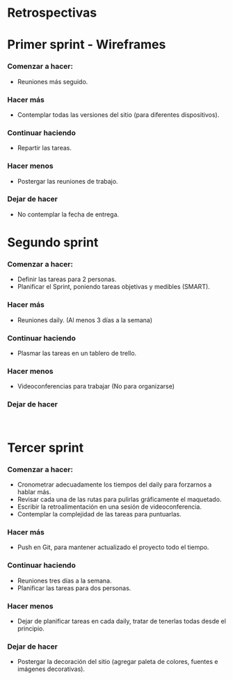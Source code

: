 <html>
  <head>
      <meta content="text/html; charset=UTF-8" http-equiv="content-type">
  </head>
  <body class="c13">
      <h1 class="c2 c12" id="h.w6pz4jqr6h16"><span class="c7 c10">Retrospectivas</span></h1>
      <h1 class="c1 c2" id="h.rsnhk26a9tu8"><span class="c6">Primer sprint - Wireframes</span></h1>
      <h3 class="c1 c2 c3" id="h.32vndicqxku1"><span class="c7 c4 c5">Comenzar a hacer:</span></h3>
      <ul class="c9 lst-kix_9tru3vjp7hxq-0 start">
          <li class="c1 c8 li-bullet-0"><span class="c0">Reuniones m&aacute;s seguido.</span></li>
      </ul>
      <h3 class="c1 c2 c3" id="h.fdnmy2jxe035"><span class="c7 c4 c5">Hacer m&aacute;s</span></h3>
      <ul class="c9 lst-kix_ds5ol02zj1ie-0 start">
          <li class="c1 c8 li-bullet-0"><span class="c0">Contemplar todas las versiones del sitio (para diferentes
                  dispositivos).</span></li>
      </ul>
      <h3 class="c1 c2 c3" id="h.l50g4weixyra"><span class="c7 c4 c5">Continuar haciendo</span></h3>
      <ul class="c9 lst-kix_m89067jsi2if-0 start">
          <li class="c1 c8 li-bullet-0"><span class="c0">Repartir las tareas.</span></li>
      </ul>
      <h3 class="c1 c2 c3" id="h.npwcczi3n957"><span class="c7 c4 c5">Hacer menos</span></h3>
      <ul class="c9 lst-kix_98mrolpe3xil-0 start">
          <li class="c1 c8 li-bullet-0"><span class="c0">Postergar las reuniones de trabajo.</span></li>
      </ul>
      <h3 class="c1 c2 c3" id="h.u4xa2ga8zhw9"><span class="c7 c4 c5">Dejar de hacer</span></h3>
      <ul class="c9 lst-kix_tha86gg32s3s-0 start">
          <li class="c1 c8 li-bullet-0"><span>No </span><span>contemplar</span><span class="c0">&nbsp;la fecha de
                  entrega.</span></li>
      </ul>
      <p class="c1 c11"><span class="c0"></span></p>
      <hr style="page-break-before:always;display:none;">
      <h1 class="c1 c2 c14" id="h.igw806h2n0xs"><span class="c6"></span></h1>
      <h1 class="c1 c2" id="h.aza1r0xzjyhq"><span class="c6">Segundo sprint</span></h1>
      <h3 class="c1 c2 c3" id="h.et8vsolutwbt"><span class="c7 c4 c5">Comenzar a hacer:</span></h3>
      <ul class="c9 lst-kix_gp26vsvioc7k-0 start">
          <li class="c1 c8 li-bullet-0"><span class="c0">Definir las tareas para 2 personas.</span></li>
          <li class="c1 c8 li-bullet-0"><span class="c0">Planificar el Sprint, poniendo tareas objetivas y medibles
                  (SMART).</span></li>
      </ul>
      <h3 class="c1 c2 c3" id="h.k29ub2e5n852"><span class="c4 c5 c7">Hacer m&aacute;s</span></h3>
      <ul class="c9 lst-kix_1uswmcl6lb3s-0 start">
          <li class="c1 c8 li-bullet-0"><span class="c4">Reuniones </span><span class="c4 c5">daily</span><span
                  class="c0">. (Al menos 3 d&iacute;as a la semana)</span></li>
      </ul>
      <h3 class="c1 c2 c3" id="h.oghuhbs495kz"><span class="c7 c4 c5">Continuar haciendo</span></h3>
      <ul class="c9 lst-kix_b81a0co3olsf-0 start">
          <li class="c1 c8 li-bullet-0"><span class="c0">Plasmar las tareas en un tablero de trello.</span></li>
      </ul>
      <h3 class="c1 c2 c3" id="h.rpgdpwca5424"><span class="c7 c4 c5">Hacer menos</span></h3>
      <ul class="c9 lst-kix_cs10iormtcn1-0 start">
          <li class="c1 c8 li-bullet-0"><span class="c0">Videoconferencias para trabajar (No para organizarse)</span></li>
      </ul>
      <h3 class="c1 c2 c3" id="h.tbzuytljfxjj"><span class="c7 c4 c5">Dejar de hacer</span></h3>
      <p class="c1"><span class="c0">&nbsp;</span></p>
      <hr style="page-break-before:always;display:none;">
      <p class="c1 c11"><span class="c0"></span></p>
      <h1 class="c1 c2" id="h.tbxi633e9q2"><span class="c6">Tercer sprint</span></h1>
      <h3 class="c1 c2 c3" id="h.a27bq06755rj"><span class="c7 c4 c5">Comenzar a hacer:</span></h3>
      <ul class="c9 lst-kix_gp26vsvioc7k-0">
          <li class="c1 c8 li-bullet-0"><span class="c4">Cronometrar adecuadamente los tiempos del </span><span
                  class="c4 c5">daily</span><span class="c0">&nbsp;para forzarnos a hablar m&aacute;s.</span></li>
          <li class="c1 c8 li-bullet-0"><span class="c0">Revisar cada una de las rutas para pulirlas gr&aacute;ficamente
                  el maquetado.</span></li>
          <li class="c1 c8 li-bullet-0"><span class="c0">Escribir la retroalimentaci&oacute;n en una sesi&oacute;n de
                  videoconferencia.</span></li>
          <li class="c1 c8 li-bullet-0"><span class="c0">Contemplar la complejidad de las tareas para puntuarlas.</span>
          </li>
      </ul>
      <h3 class="c1 c2 c3" id="h.1yt8kj6mlcul"><span class="c7 c4 c5">Hacer m&aacute;s</span></h3>
      <ul class="c9 lst-kix_ovldevyrh93g-0 start">
          <li class="c1 c8 li-bullet-0"><span class="c0">Push en Git, para mantener actualizado el proyecto todo el
                  tiempo.</span></li>
      </ul>
      <h3 class="c1 c2 c3" id="h.4jshxk5vn4o5"><span class="c7 c4 c5">Continuar haciendo</span></h3>
      <ul class="c9 lst-kix_qiau31fd7d54-0 start">
          <li class="c1 c8 li-bullet-0"><span class="c0">Reuniones tres d&iacute;as a la semana.</span></li>
          <li class="c1 c8 li-bullet-0"><span class="c0">Planificar las tareas para dos personas.</span></li>
      </ul>
      <h3 class="c1 c2 c3" id="h.sh6wpa2k4ss5"><span class="c7 c4 c5">Hacer menos</span></h3>
      <ul class="c9 lst-kix_aux7yqfoauwq-0 start">
          <li class="c1 c8 li-bullet-0"><span>Dejar de planificar tareas en cada </span><span class="c5">daily</span><span
                  class="c0">, tratar de tenerlas todas desde el principio.</span></li>
      </ul>
      <h3 class="c1 c2 c3" id="h.7kipswdip9tx"><span class="c7 c4 c5">Dejar de hacer</span></h3>
      <ul class="c9 lst-kix_hm8hwg4yyxhn-0 start">
          <li class="c1 c8 li-bullet-0"><span class="c0">Postergar la decoraci&oacute;n del sitio (agregar paleta de
                  colores, fuentes e im&aacute;genes decorativas).</span></li>
      </ul>
      <p class="c1"><span class="c0">&nbsp;</span></p>
      <p class="c1 c11"><span class="c0"></span></p>
  </body>
</html>
